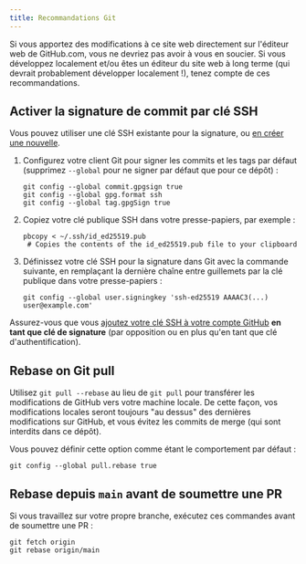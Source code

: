```yaml
---
title: Recommandations Git
---
```


Si vous apportez des modifications à ce site web directement sur l'éditeur web de GitHub.com, vous ne devriez pas avoir à vous en soucier. Si vous développez localement et/ou êtes un éditeur du site web à long terme (qui devrait probablement développer localement !), tenez compte de ces recommandations.

## Activer la signature de commit par clé SSH

Vous pouvez utiliser une clé SSH existante pour la signature, ou [en créer une nouvelle](https://docs.github.com/en/authentication/connecting-to-github-with-ssh/generating-a-new-ssh-key-and-adding-it-to-the-ssh-agent).

1. Configurez votre client Git pour signer les commits et les tags par défaut (supprimez `--global` pour ne signer par défaut que pour ce dépôt) :
   ```
   git config --global commit.gpgsign true
   git config --global gpg.format ssh
   git config --global tag.gpgSign true
   ```
2. Copiez votre clé publique SSH dans votre presse-papiers, par exemple :
   ```
   pbcopy < ~/.ssh/id_ed25519.pub
    # Copies the contents of the id_ed25519.pub file to your clipboard
   ```
3. Définissez votre clé SSH pour la signature dans Git avec la commande suivante, en remplaçant la dernière chaîne entre guillemets par la clé publique dans votre presse-papiers :
   ```
   git config --global user.signingkey 'ssh-ed25519 AAAAC3(...) user@example.com'
   ```

Assurez-vous que vous [ajoutez votre clé SSH à votre compte GitHub](https://docs.github.com/en/authentication/connecting-to-github-with-ssh/adding-a-new-ssh-key-to-your-github-account#adding-a-new-ssh-key-to-your-account) **en tant que clé de signature** (par opposition ou en plus qu'en tant que clé d'authentification).

## Rebase on Git pull

Utilisez `git pull --rebase` au lieu de `git pull` pour transférer les modifications de GitHub vers votre machine locale. De cette façon, vos modifications locales seront toujours "au dessus" des dernières modifications sur GitHub, et vous évitez les commits de merge (qui sont interdits dans ce dépôt).

Vous pouvez définir cette option comme étant le comportement par défaut :

```
git config --global pull.rebase true
```

## Rebase depuis `main` avant de soumettre une PR

Si vous travaillez sur votre propre branche, exécutez ces commandes avant de soumettre une PR :

```
git fetch origin
git rebase origin/main
```
